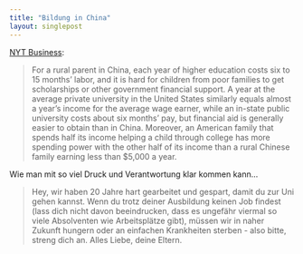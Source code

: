 ```yaml
---
title: "Bildung in China"
layout: singlepost
---
```


[NYT Business](http://www.nytimes.com/2013/02/17/business/in-china-families-bet-it-all-on-a-child-in-college.html?pagewanted=4&ref=business&pagewanted=all&_r=0):

> For a rural parent in China, each year of higher education costs six to 15 months’ labor, and it is hard for children from poor families to get scholarships or other government financial support. A year at the average private university in the United States similarly equals almost a year’s income for the average wage earner, while an in-state public university costs about six months’ pay, but financial aid is generally easier to obtain than in China. Moreover, an American family that spends half its income helping a child through college has more spending power with the other half of its income than a rural Chinese family earning less than $5,000 a year.

Wie man mit so viel Druck und Verantwortung klar kommen kann... 

> Hey, wir haben 20 Jahre hart gearbeitet und gespart, damit du zur Uni gehen kannst. Wenn du trotz deiner Ausbildung keinen Job findest (lass dich nicht davon beeindrucken, dass es ungefähr viermal so viele Absolventen wie Arbeitsplätze gibt), müssen wir in naher Zukunft hungern oder an einfachen Krankheiten sterben - also bitte, streng dich an. Alles Liebe, deine Eltern.